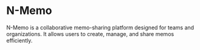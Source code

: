 # N-Memo
N-Memo is a collaborative memo-sharing platform designed for teams and organizations. It allows users to create, manage, and share memos efficiently.
